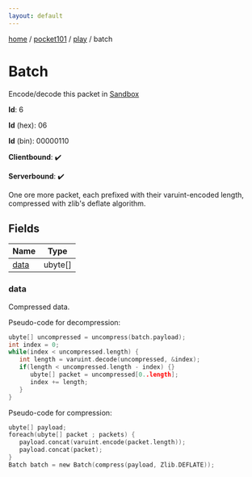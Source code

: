 ```yaml
---
layout: default
---
```


[home](/)  /  [pocket101](/protocol/pocket101)  /  [play](/protocol/pocket101/play)  /  batch

# Batch

Encode/decode this packet in [Sandbox](../../../sandbox/pocket101#Play.Batch)

**Id**: 6

**Id** (hex): 06

**Id** (bin): 00000110

**Clientbound**: ✔️

**Serverbound**: ✔️

One ore more packet, each prefixed with their varuint-encoded length, compressed with zlib's deflate algorithm.

## Fields

Name | Type
---|---
[data](#data) | ubyte[]

### data

Compressed data.

Pseudo-code for decompression:
```c
ubyte[] uncompressed = uncompress(batch.payload);
int index = 0;
while(index < uncompressed.length) {
   int length = varuint.decode(uncompressed, &index);
   if(length < uncompressed.length - index) {}
      ubyte[] packet = uncompressed[0..length];
      index += length;
   }
}
```

Pseudo-code for compression:
```c
ubyte[] payload;
foreach(ubyte[] packet ; packets) {
   payload.concat(varuint.encode(packet.length));
   payload.concat(packet);
}
Batch batch = new Batch(compress(payload, Zlib.DEFLATE));
```
